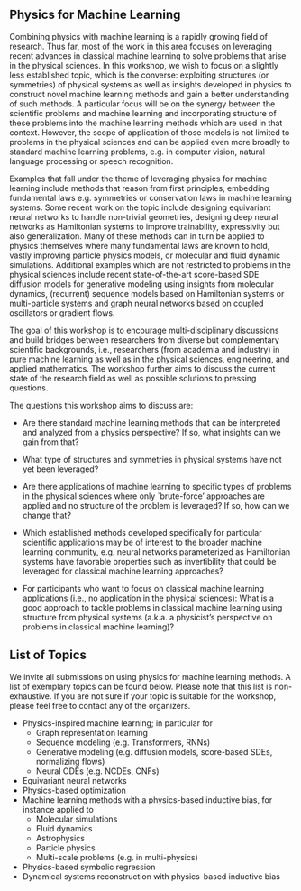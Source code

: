 ## Physics for Machine Learning

Combining physics with machine learning is a rapidly growing field of research. Thus far, most of the work in this area focuses on leveraging recent advances in classical machine learning to solve problems that arise in the physical sciences. In this workshop, we wish to focus on a slightly less established topic, which is the converse: exploiting structures (or symmetries) of physical systems as well as insights developed in physics to construct novel machine learning methods and gain a better understanding of such methods. A particular focus will be on the synergy between the scientific problems and machine learning and incorporating structure of these problems into the machine learning methods which are used in that context. However, the scope of application of those models is not limited to problems in the physical sciences and can be applied even more broadly to standard machine learning problems, e.g. in computer vision, natural language processing or speech recognition.

Examples that fall under the theme of leveraging physics for machine learning include methods that reason from first principles, embedding fundamental laws e.g. symmetries or conservation laws in machine learning systems. Some recent work on the topic include designing equivariant neural networks to handle non-trivial geometries, designing deep neural networks as Hamiltonian systems to improve trainability, expressivity but also generalization. Many of these methods can in turn be applied to physics themselves where many fundamental laws are known to hold, vastly improving particle physics models, or molecular and fluid dynamic simulations. Additional examples which are not restricted to problems in the physical sciences include recent state-of-the-art score-based SDE diffusion models for generative modeling using insights from molecular dynamics, (recurrent) sequence models based on Hamiltonian systems or multi-particle systems and graph neural networks based on coupled oscillators or gradient flows.

The goal of this workshop is to encourage multi-disciplinary discussions and build bridges between researchers from diverse but complementary scientific backgrounds, i.e., researchers (from academia and industry) in pure machine learning as well as in the physical sciences, engineering, and applied mathematics. The workshop further aims to discuss the current state of the research field as well as possible solutions to pressing questions.

The questions this workshop aims to discuss are:

- Are there standard machine learning methods that can be interpreted and analyzed from a physics perspective? If so, what insights can we gain from that?

- What type of structures and symmetries in physical systems have not yet been leveraged?

- Are there applications of machine learning to specific types of problems in the physical sciences where only `brute-force’ approaches are applied and no structure of the problem is leveraged? If so, how can we change that?

- Which established methods developed specifically for particular scientific applications may be of interest to the broader machine learning community, e.g. neural networks parameterized as Hamiltonian systems have favorable properties such as invertibility that could be leveraged for classical machine learning approaches?

- For participants who want to focus on classical machine learning applications (i.e., no application in the physical sciences): What is a good approach to tackle problems in classical machine learning using structure from physical systems (a.k.a. a physicist’s perspective on problems in classical machine learning)?

## List of Topics

We invite all submissions on using physics for machine learning methods. A list of exemplary topics can be found below. Please note that this list is non-exhaustive. If you are not sure if your topic is suitable for the workshop, please feel free to contact any of the organizers.

- Physics-inspired machine learning; in particular for
    - Graph representation learning
    - Sequence modeling (e.g. Transformers, RNNs)
    - Generative modeling (e.g. diffusion models, score-based SDEs, normalizing flows)
    - Neural ODEs (e.g. NCDEs, CNFs)
- Equivariant neural networks
- Physics-based optimization
- Machine learning methods with a physics-based inductive bias, for instance applied to
    - Molecular simulations
    - Fluid dynamics
    - Astrophysics
    - Particle physics
    - Multi-scale problems (e.g. in multi-physics)
- Physics-based symbolic regression
- Dynamical systems reconstruction with physics-based inductive bias